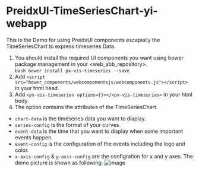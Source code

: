 # PreidxUI-TimeSeriesChart-yi-webapp
This is the Demo for using PreidxUI components escapially the TimeSeriesChart to express timeseries Data.<br>
1. You should install the required UI components you want using bower package management in your <web_abb_repository>.<br>
```bash bower install px-vis-timeseries --save```
2. Add `<script src="bower_components/webcomponentsjs/webcomponents.js"></script>` in your html head.
3. Add `<px-vis-timeseries options={}></<px-vis-timeseries>` in your html body.
4. The option contains the attributes of the TimeSeriesChart.    
- `chart-data` is the timeseries data you want to diaplay.
- `series-config` is the format of your curves.
- `event-data` is the time that you want to display when some important events happen.
- `event-config` is the configuration of the events including the logo and color.
- `x-axis-config` & `y-axis-config` are the configration for x and y axes.
The demo picture is shown as following:
![image](https://github.com/JasonZhangHkust/PreidxUI-TimeSeriesChart-yi-webapp/blob/master/timeSeriesChart.png)
